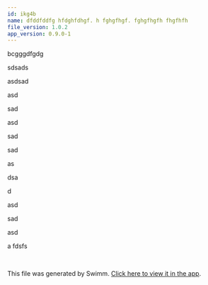 ```yaml
---
id: ikg4b
name: dfddfddfg hfdghfdhgf. h fghgfhgf. fghgfhgfh fhgfhfh
file_version: 1.0.2
app_version: 0.9.0-1
---
```


bcgggdfgdg

sdsads

asdsad




asd

sad

asd

sad

sad

as

dsa

d

asd

sad

asd

a fdsfs

<br/>

This file was generated by Swimm. [Click here to view it in the app](https://swimm-web-app.web.app/repos/Z2l0aHViJTNBJTNBdGVzdGFwMTklM0ElM0Fyb3RlbWJhcjM=/docs/ikg4b).